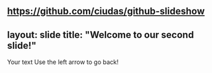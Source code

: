 https://github.com/ciudas/github-slideshow
---
layout: slide
title: "Welcome to our second slide!"
---
Your text
Use the left arrow to go back!
